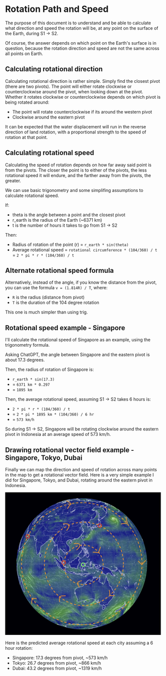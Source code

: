 # Rotation Path and Speed

The purpose of this document is to understand and be able to calculate what direction and speed the rotation will be, at any point on the surface of the Earth, during S1 -> S2.

Of course, the answer depends on which point on the Earth's surface is in question, because the rotation direction and speed are not the same across all points on Earth.

## Calculating rotational direction

Calculating rotational direction is rather simple. Simply find the closest pivot (there are two pivots). The point will either rotate clockwise or counterclockwise around the pivot, when looking down at the pivot. Whether it rotates clockwise or counterclockwise depends on which pivot is being rotated around:
- The point will rotate counterclockwise if its around the western pivot
- Clockwise around the eastern pivot

It can be expected that the water displacement will run in the reverse direction of land rotation, with a proportional strength to the speed of rotation at that point.

## Calculating rotational speed

Calculating the speed of rotation depends on how far away said point is from the pivots. The closer the point is to either of the pivots, the less rotational speed it will endure, and the farther away from the pivots, the greater.

We can use basic trigonometry and some simplifing assumptions to calculate rotational speed.

If:
- theta is the angle between a point and the closest pivot
- r_earth is the radius of the Earth (~6371 km)
- t is the number of hours it takes to go from S1 -> S2

Then:
- Radius of rotation of the point (r) = `r_earth * sin(theta)`
- Average rotational speed = `rotational circumference * (104/360) / t` = `2 * pi * r * (104/360) / t`

## Alternate rotational speed formula

Alternatively, instead of the angle, if you know the distance from the pivot, you can use the formula `v = (1.814R) / T`, where:
- `R` is the radius (distance from pivot)
- `T` is the duration of the 104 degree rotation

This one is much simpler than using trig.

## Rotational speed example - Singapore

I'll calculate the rotational speed of Singapore as an example, using the trigonometry formula.

Asking ChatGPT, the angle between Singapore and the eastern pivot is about 17.3 degrees.

Then, the radius of rotation of Singapore is:
- `r_earth * sin(17.3)`
- = `6371 km * 0.297`
- = `1895 km`

Then, the average rotational speed, assuming S1 -> S2 takes 6 hours is:
- `2 * pi * r * (104/360) / t`
- = `2 * pi * 1895 km * (104/360) / 6 hr`
- = `573 km/h`

So during S1 -> S2, Singapore will be rotating clockwise around the eastern pivot in Indonesia at an average speed of 573 km/h.

## Drawing rotational vector field example - Singapore, Tokyo, Dubai

Finally we can map the direction and speed of rotation across many points in the map to get a rotational vector field. Here is a very simple example I did for Singapore, Tokyo, and Dubai, rotating around the eastern pivot in Indonesia.

![eastern vector field](img/eastern-pivot-vector-field.png "eastern pivot vector field")

Here is the predicted average rotational speed at each city assuming a 6 hour rotation:
- Singapore: 17.3 degrees from pivot, ~573 km/h
- Tokyo: 26.7 degrees from pivot, ~866 km/h
- Dubai: 43.2 degrees from pivot, ~1319 km/h
